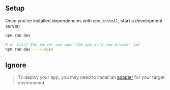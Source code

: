 ## Setup

Once you've installed dependencies with `npm install`, start a development server:

```bash
npm run dev

# or start the server and open the app in a new browser tab
npm run dev -- --open
```

## Ignore

> To deploy your app, you may need to install an [adapter](https://kit.svelte.dev/docs/adapters) for your target environment.
